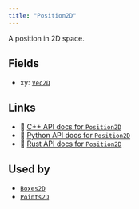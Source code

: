 ```yaml
---
title: "Position2D"
---
```


A position in 2D space.

## Fields

* xy: [`Vec2D`](../datatypes/vec2d.md)

## Links
 * 🌊 [C++ API docs for `Position2D`](https://ref.rerun.io/docs/cpp/stable/structrerun_1_1components_1_1Position2D.html?speculative-link)
 * 🐍 [Python API docs for `Position2D`](https://ref.rerun.io/docs/python/stable/common/components#rerun.components.Position2D)
 * 🦀 [Rust API docs for `Position2D`](https://docs.rs/rerun/latest/rerun/components/struct.Position2D.html)


## Used by

* [`Boxes2D`](../archetypes/boxes2d.md)
* [`Points2D`](../archetypes/points2d.md)
